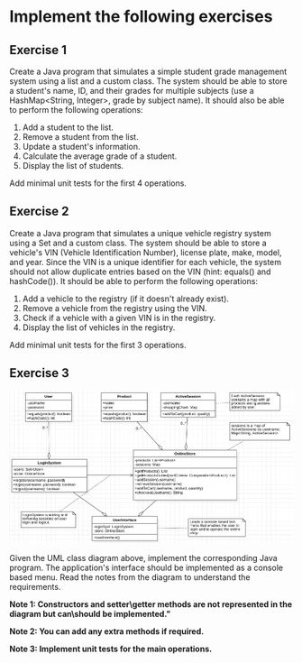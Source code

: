 # Implement the following exercises

## Exercise 1

Create a Java program that simulates a simple student grade management system using a list and a custom class. 
The system should be able to store a student's name, ID, and their grades for multiple subjects 
(use a HashMap<String, Integer>, grade by subject name). 
It should also be able to perform the following operations:

1. Add a student to the list.
2. Remove a student from the list.
3. Update a student's information.
4. Calculate the average grade of a student.
5. Display the list of students.

Add minimal unit tests for the first 4 operations.

## Exercise 2

Create a Java program that simulates a unique vehicle registry system using a Set and a custom class.
The system should be able to store a vehicle's VIN (Vehicle Identification Number), license plate, make, model, and year.
Since the VIN is a unique identifier for each vehicle, the system should not allow duplicate entries based on the VIN (hint: equals() and hashCode()).
It should be able to perform the following operations:

1. Add a vehicle to the registry (if it doesn't already exist).
2. Remove a vehicle from the registry using the VIN.
3. Check if a vehicle with a given VIN is in the registry.
4. Display the list of vehicles in the registry.

Add minimal unit tests for the first 3 operations.

## Exercise 3
![Exercise 1 image](docs/ex3.jpg)

Given the UML class diagram above, implement the corresponding Java program.
The application's interface should be implemented as a console based menu.
Read the notes from the diagram to understand the requirements.


**Note 1: Constructors and setter\getter methods are not represented in the diagram but can\should be implemented."**

**Note 2: You can add any extra methods if required.**

**Note 3: Implement unit tests for the main operations.**
